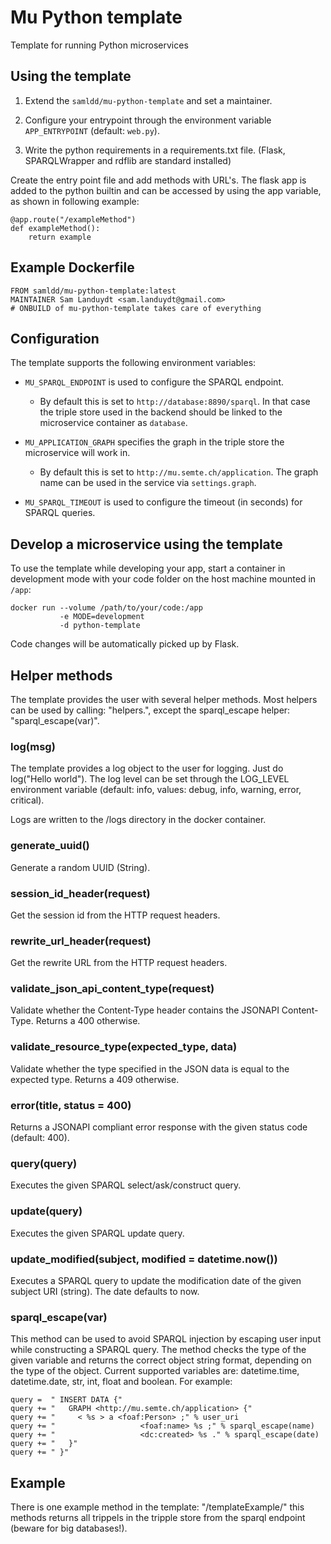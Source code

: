 # Mu Python template

Template for running Python microservices

## Using the template

1) Extend the `samldd/mu-python-template` and set a maintainer.

2) Configure your entrypoint through the environment variable `APP_ENTRYPOINT` (default: `web.py`).

3) Write the python requirements in a requirements.txt file. (Flask, SPARQLWrapper and rdflib are standard installed)

Create the entry point file and add methods with URL's. 
The flask app is added to the python builtin and can be accessed by using the app variable, as shown in following example:

    @app.route("/exampleMethod")
    def exampleMethod():
        return example

## Example Dockerfile

    FROM samldd/mu-python-template:latest
    MAINTAINER Sam Landuydt <sam.landuydt@gmail.com>
    # ONBUILD of mu-python-template takes care of everything

## Configuration

The template supports the following environment variables:

- `MU_SPARQL_ENDPOINT` is used to configure the SPARQL endpoint.

  - By default this is set to `http://database:8890/sparql`. In that case the triple store used in the backend should be linked to the microservice container as `database`.


- `MU_APPLICATION_GRAPH` specifies the graph in the triple store the microservice will work in.

  - By default this is set to `http://mu.semte.ch/application`. The graph name can be used in the service via `settings.graph`.


- `MU_SPARQL_TIMEOUT` is used to configure the timeout (in seconds) for SPARQL queries.

## Develop a microservice using the template

To use the template while developing your app, start a container in development mode with your code folder on the host machine mounted in `/app`:

    docker run --volume /path/to/your/code:/app
               -e MODE=development
               -d python-template

Code changes will be automatically picked up by Flask.

## Helper methods
The template provides the user with several helper methods. Most helpers can be used by calling: "helpers.<helperName>", except the sparql_escape helper: "sparql_escape(var)".

### log(msg)

The template provides a log object to the user for logging. Just do log("Hello world").
The log level can be set through the LOG_LEVEL environment variable
 (default: info, values: debug, info, warning, error, critical).

Logs are written to the /logs directory in the docker container.

### generate_uuid()

Generate a random UUID (String).

### session_id_header(request)

Get the session id from the HTTP request headers.

### rewrite_url_header(request)

Get the rewrite URL from the HTTP request headers.

### validate_json_api_content_type(request)

Validate whether the Content-Type header contains the JSONAPI Content-Type. Returns a 400 otherwise.

### validate_resource_type(expected_type, data)

Validate whether the type specified in the JSON data is equal to the expected type. Returns a 409 otherwise.

### error(title, status = 400)

Returns a JSONAPI compliant error response with the given status code (default: 400).

### query(query)

Executes the given SPARQL select/ask/construct query.

### update(query)

Executes the given SPARQL update query.

### update_modified(subject, modified = datetime.now())

Executes a SPARQL query to update the modification date of the given subject URI (string).
The date defaults to now.

### sparql_escape(var)
This method can be used to avoid SPARQL injection by escaping user input while constructing a SPARQL query.
The method checks the type of the given variable and returns the correct object string format,
depending on the type of the object. Current supported variables are: datetime.time, datetime.date, str, int, float and boolean.
For example:

    query =  " INSERT DATA {"
    query += "   GRAPH <http://mu.semte.ch/application> {"
    query += "     < %s > a <foaf:Person> ;" % user_uri
    query += "                   <foaf:name> %s ;" % sparql_escape(name)
    query += "                   <dc:created> %s ." % sparql_escape(date)
    query += "   }"
    query += " }"

## Example
There is one example method in the template: "/templateExample/" this methods returns all trippels in the tripple store from the sparql endpoint (beware for big databases!).
